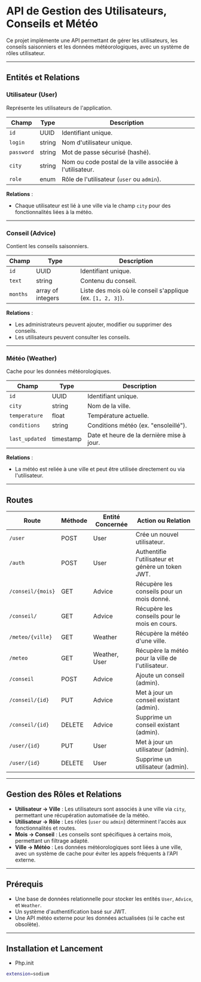 # API de Gestion des Utilisateurs, Conseils et Météo

Ce projet implémente une API permettant de gérer les utilisateurs, les conseils saisonniers et les données météorologiques, avec un système de rôles utilisateur.

---

## Entités et Relations

### **Utilisateur (User)**

Représente les utilisateurs de l'application.

| Champ      | Type       | Description                                            |
|------------|------------|--------------------------------------------------------|
| `id`       | UUID       | Identifiant unique.                                    |
| `login`    | string     | Nom d'utilisateur unique.                              |
| `password` | string     | Mot de passe sécurisé (hashé).                         |
| `city`     | string     | Nom ou code postal de la ville associée à l'utilisateur. |
| `role`     | enum       | Rôle de l'utilisateur (`user` ou `admin`).             |

**Relations** :
- Chaque utilisateur est lié à une ville via le champ `city` pour des fonctionnalités liées à la météo.

---

### **Conseil (Advice)**

Contient les conseils saisonniers.

| Champ    | Type               | Description                                        |
|----------|--------------------|----------------------------------------------------|
| `id`     | UUID               | Identifiant unique.                                |
| `text`   | string             | Contenu du conseil.                                |
| `months` | array of integers  | Liste des mois où le conseil s'applique (ex. `[1, 2, 3]`). |

**Relations** :
- Les administrateurs peuvent ajouter, modifier ou supprimer des conseils.
- Les utilisateurs peuvent consulter les conseils.

---

### **Météo (Weather)**

Cache pour les données météorologiques.

| Champ          | Type     | Description                                       |
|-----------------|----------|---------------------------------------------------|
| `id`           | UUID     | Identifiant unique.                               |
| `city`         | string   | Nom de la ville.                                  |
| `temperature`  | float    | Température actuelle.                             |
| `conditions`   | string   | Conditions météo (ex. "ensoleillé").              |
| `last_updated` | timestamp| Date et heure de la dernière mise à jour.         |

**Relations** :
- La météo est reliée à une ville et peut être utilisée directement ou via l'utilisateur.

---

## Routes

| **Route**           | **Méthode** | **Entité Concernée** | **Action ou Relation**                                |
|----------------------|-------------|-----------------------|------------------------------------------------------|
| `/user`             | POST        | User                 | Crée un nouvel utilisateur.                         |
| `/auth`             | POST        | User                 | Authentifie l'utilisateur et génère un token JWT.   |
| `/conseil/{mois}`   | GET         | Advice               | Récupère les conseils pour un mois donné.           |
| `/conseil/`         | GET         | Advice               | Récupère les conseils pour le mois en cours.        |
| `/meteo/{ville}`    | GET         | Weather              | Récupère la météo d'une ville.                      |
| `/meteo`            | GET         | Weather, User        | Récupère la météo pour la ville de l'utilisateur.   |
| `/conseil`          | POST        | Advice               | Ajoute un conseil (admin).                         |
| `/conseil/{id}`     | PUT         | Advice               | Met à jour un conseil existant (admin).            |
| `/conseil/{id}`     | DELETE      | Advice               | Supprime un conseil existant (admin).              |
| `/user/{id}`        | PUT         | User                 | Met à jour un utilisateur (admin).                 |
| `/user/{id}`        | DELETE      | User                 | Supprime un utilisateur (admin).                   |

---

## Gestion des Rôles et Relations

- **Utilisateur -> Ville** : Les utilisateurs sont associés à une ville via `city`, permettant une récupération automatisée de la météo.
- **Utilisateur -> Rôle** : Les rôles (`user` ou `admin`) déterminent l'accès aux fonctionnalités et routes.
- **Mois -> Conseil** : Les conseils sont spécifiques à certains mois, permettant un filtrage adapté.
- **Ville -> Météo** : Les données météorologiques sont liées à une ville, avec un système de cache pour éviter les appels fréquents à l'API externe.

---

## Prérequis

- Une base de données relationnelle pour stocker les entités `User`, `Advice`, et `Weather`.
- Un système d'authentification basé sur JWT.
- Une API météo externe pour les données actualisées (si le cache est obsolète).

---

## Installation et Lancement

- Php.init
```bash
extension=sodium
```